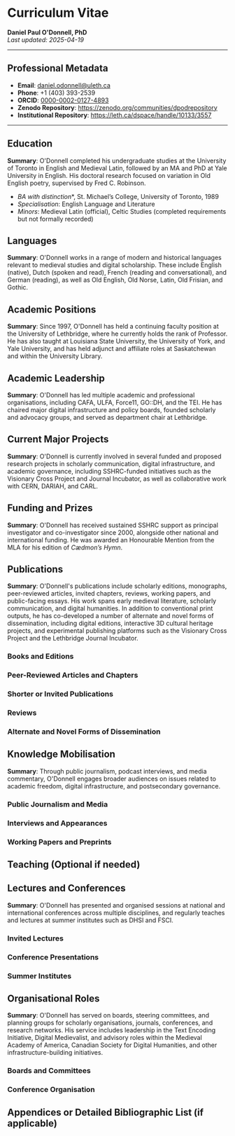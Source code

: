 # Curriculum Vitae  
**Daniel Paul O'Donnell, PhD**  
_Last updated: 2025-04-19_

---

## Professional Metadata
- **Email**: daniel.odonnell@uleth.ca  
- **Phone**: +1 (403) 393-2539  
- **ORCID**: [0000-0002-0127-4893](https://orcid.org/0000-0002-0127-4893)  
- **Zenodo Repository**: https://zenodo.org/communities/dpodrepository  
- **Institutional Repository**: https://leth.ca/dspace/handle/10133/3557  

---

## Education  
**Summary**: O'Donnell completed his undergraduate studies at the University of Toronto in English and Medieval Latin, followed by an MA and PhD at Yale University in English. His doctoral research focused on variation in Old English poetry, supervised by Fred C. Robinson.
- *BA with distinction**, St. Michael’s College, University of Toronto, 1989  
- *Specialisation*: English Language and Literature  
- *Minors*: Medieval Latin (official), Celtic Studies (completed requirements but not formally recorded)



## Languages  
**Summary**: O'Donnell works in a range of modern and historical languages relevant to medieval studies and digital scholarship. These include English (native), Dutch (spoken and read), French (reading and conversational), and German (reading), as well as Old English, Old Norse, Latin, Old Frisian, and Gothic.

## Academic Positions
**Summary**: Since 1997, O'Donnell has held a continuing faculty position at the University of Lethbridge, where he currently holds the rank of Professor. He has also taught at Louisiana State University, the University of York, and Yale University, and has held adjunct and affiliate roles at Saskatchewan and within the University Library.

## Academic Leadership
**Summary**: O'Donnell has led multiple academic and professional organisations, including CAFA, ULFA, Force11, GO::DH, and the TEI. He has chaired major digital infrastructure and policy boards, founded scholarly and advocacy groups, and served as department chair at Lethbridge.

## Current Major Projects
**Summary**: O'Donnell is currently involved in several funded and proposed research projects in scholarly communication, digital infrastructure, and academic governance, including SSHRC-funded initiatives such as the Visionary Cross Project and Journal Incubator, as well as collaborative work with CERN, DARIAH, and CARL.

## Funding and Prizes
**Summary**: O'Donnell has received sustained SSHRC support as principal investigator and co-investigator since 2000, alongside other national and international funding. He was awarded an Honourable Mention from the MLA for his edition of *Cædmon’s Hymn*.

## Publications  
**Summary**: O'Donnell's publications include scholarly editions, monographs, peer-reviewed articles, invited chapters, reviews, working papers, and public-facing essays. His work spans early medieval literature, scholarly communication, and digital humanities. In addition to conventional print outputs, he has co-developed a number of alternate and novel forms of dissemination, including digital editions, interactive 3D cultural heritage projects, and experimental publishing platforms such as the Visionary Cross Project and the Lethbridge Journal Incubator.

### Books and Editions  
### Peer-Reviewed Articles and Chapters  
### Shorter or Invited Publications  
### Reviews
### Alternate and Novel Forms of Dissemination  

## Knowledge Mobilisation  
**Summary**: Through public journalism, podcast interviews, and media commentary, O'Donnell engages broader audiences on issues related to academic freedom, digital infrastructure, and postsecondary governance.

### Public Journalism and Media  
### Interviews and Appearances  
### Working Papers and Preprints  

## Teaching (Optional if needed)

## Lectures and Conferences  
**Summary**: O'Donnell has presented and organised sessions at national and international conferences across multiple disciplines, and regularly teaches and lectures at summer institutes such as DHSI and FSCI.

### Invited Lectures  
### Conference Presentations  
### Summer Institutes  

## Organisational Roles  
**Summary**: O'Donnell has served on boards, steering committees, and planning groups for scholarly organisations, journals, conferences, and research networks. His service includes leadership in the Text Encoding Initiative, Digital Medievalist, and advisory roles within the Medieval Academy of America, Canadian Society for Digital Humanities, and other infrastructure-building initiatives.

### Boards and Committees  
### Conference Organisation  

## Appendices or Detailed Bibliographic List (if applicable)
